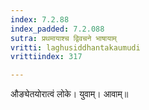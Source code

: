 ```yaml
---
index: 7.2.88
index_padded: 7.2.088
sutra: प्रथमायाश्च द्विवचने भाषायाम्
vritti: laghusiddhantakaumudi
vrittiindex: 317

---
```

औङ्येतयोरात्वं लोके। युवाम्। आवाम्॥
